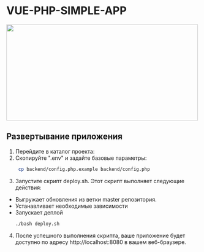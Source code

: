 # VUE-PHP-SIMPLE-APP
<img src="https://i.morioh.com/3a1d8badd7.png" width="500" height="250" />

## Развертывание приложения
1. Перейдите в каталог проекта:
2. Скопируйте ".env" и задайте базовые параметры:
   ```bash
    cp backend/config.php.example backend/config.php
   ```
3. Запустите скрипт deploy.sh. Этот скрипт выполняет следующие действия:

- Выгружает обновления из ветки master репозитория.
- Устанавливает необходимые зависимости
- Запускает деплой
   ```bash
   ./bash deploy.sh
   ```
4. После успешного выполнения скрипта, ваше приложение будет доступно по адресу http://localhost:8080 в вашем веб-браузере.
